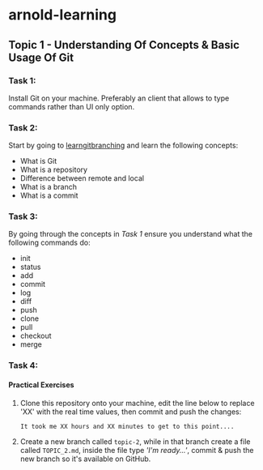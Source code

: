 # arnold-learning

## Topic 1 - Understanding Of Concepts & Basic Usage Of Git

### Task 1:
Install Git on your machine. Preferably an client that allows to type commands rather than UI only option.

### Task 2:
Start by going to [learngitbranching](https://learngitbranching.js.org/) and learn the following concepts:
* What is Git
* What is a repository
* Difference between remote and local
* What is a branch
* What is a commit

### Task 3:
By going through the concepts in _Task 1_ ensure you understand what the following commands do:
* init
* status
* add
* commit
* log
* diff
* push
* clone
* pull
* checkout
* merge

### Task 4:
#### Practical Exercises
1. Clone this repository onto your machine, edit the line below to replace 'XX' with the real time values, then commit and push the changes:
    ```
    It took me XX hours and XX minutes to get to this point....
    ```
2. Create a new branch called `topic-2`, while in that branch create a file called `TOPIC_2.md`, inside the file type _'I'm ready...'_, commit & push the new branch so it's available on GitHub.